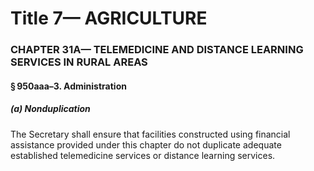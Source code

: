 
# Title 7— AGRICULTURE
### CHAPTER 31A— TELEMEDICINE AND DISTANCE LEARNING SERVICES IN RURAL AREAS
#### § 950aaa–3. Administration
##### (a) Nonduplication

The Secretary shall ensure that facilities constructed using financial assistance provided under this chapter do not duplicate adequate established telemedicine services or distance learning services.
